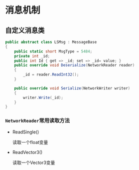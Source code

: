 # 消息机制

## 自定义消息类

```csharp
public abstract class LSMsg : MessageBase
{
    public static short MsgType = 5484;
    private int _id;
    public int Id { get => _id; set => _id= value; }
    public override void Deserialize(NetworkReader reader)
    {
        _id = reader.ReadInt32();
    }

    public override void Serialize(NetworkWriter writer)
    {
        writer.Write(_id);
    }
}
```

### `NetworkReader`常用读取方法

* ReadSingle\(\)

  读取一个float变量

* ReadVector3\(\)

  读取一个Vector3变量

